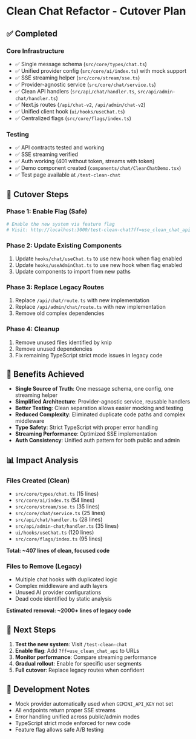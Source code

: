 # Clean Chat Refactor - Cutover Plan

## ✅ Completed

### Core Infrastructure
- ✅ Single message schema (`src/core/types/chat.ts`)
- ✅ Unified provider config (`src/core/ai/index.ts`) with mock support
- ✅ SSE streaming helper (`src/core/stream/sse.ts`)
- ✅ Provider-agnostic service (`src/core/chat/service.ts`)
- ✅ Clean API handlers (`src/api/chat/handler.ts`, `src/api/admin-chat/handler.ts`)
- ✅ Next.js routes (`/api/chat-v2`, `/api/admin/chat-v2`)
- ✅ Unified client hook (`ui/hooks/useChat.ts`)
- ✅ Centralized flags (`src/core/flags/index.ts`)

### Testing
- ✅ API contracts tested and working
- ✅ SSE streaming verified
- ✅ Auth working (401 without token, streams with token)
- ✅ Demo component created (`components/chat/CleanChatDemo.tsx`)
- ✅ Test page available at `/test-clean-chat`

## 🔄 Cutover Steps

### Phase 1: Enable Flag (Safe)
```bash
# Enable the new system via feature flag
# Visit: http://localhost:3000/test-clean-chat?ff=use_clean_chat_api
```

### Phase 2: Update Existing Components
1. Update `hooks/chat/useChat.ts` to use new hook when flag enabled
2. Update `hooks/useAdminChat.ts` to use new hook when flag enabled  
3. Update components to import from new paths

### Phase 3: Replace Legacy Routes
1. Replace `/api/chat/route.ts` with new implementation
2. Replace `/api/admin/chat/route.ts` with new implementation
3. Remove old complex dependencies

### Phase 4: Cleanup
1. Remove unused files identified by knip
2. Remove unused dependencies
3. Fix remaining TypeScript strict mode issues in legacy code

## 🎯 Benefits Achieved

- **Single Source of Truth**: One message schema, one config, one streaming helper
- **Simplified Architecture**: Provider-agnostic service, reusable handlers
- **Better Testing**: Clean separation allows easier mocking and testing
- **Reduced Complexity**: Eliminated duplicate code paths and complex middleware
- **Type Safety**: Strict TypeScript with proper error handling
- **Streaming Performance**: Optimized SSE implementation
- **Auth Consistency**: Unified auth pattern for both public and admin

## 📊 Impact Analysis

### Files Created (Clean)
- `src/core/types/chat.ts` (15 lines)
- `src/core/ai/index.ts` (54 lines)  
- `src/core/stream/sse.ts` (35 lines)
- `src/core/chat/service.ts` (25 lines)
- `src/api/chat/handler.ts` (28 lines)
- `src/api/admin-chat/handler.ts` (35 lines)
- `ui/hooks/useChat.ts` (120 lines)
- `src/core/flags/index.ts` (95 lines)

**Total: ~407 lines of clean, focused code**

### Files to Remove (Legacy)
- Multiple chat hooks with duplicated logic
- Complex middleware and auth layers  
- Unused AI provider configurations
- Dead code identified by static analysis

**Estimated removal: ~2000+ lines of legacy code**

## 🚀 Next Steps

1. **Test the new system**: Visit `/test-clean-chat`
2. **Enable flag**: Add `?ff=use_clean_chat_api` to URLs
3. **Monitor performance**: Compare streaming performance
4. **Gradual rollout**: Enable for specific user segments
5. **Full cutover**: Replace legacy routes when confident

## 🔧 Development Notes

- Mock provider automatically used when `GEMINI_API_KEY` not set
- All endpoints return proper SSE streams
- Error handling unified across public/admin modes
- TypeScript strict mode enforced for new code
- Feature flag allows safe A/B testing